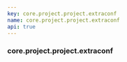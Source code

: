 ```yaml
---
key: core.project.project.extraconf
name: core.project.project.extraconf
api: true
---
```


### core.project.project.extraconf
